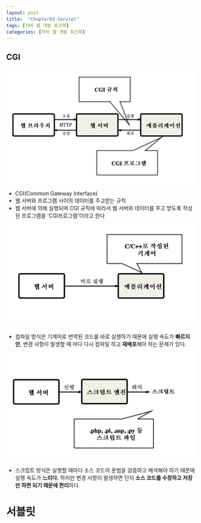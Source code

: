 ```yaml
---
layout: post
title:  "Chapter03-Servlet"
tags: [자바 웹 개발 워크북]
categories: [자바 웹 개발 워크북]
---
```


CGI
----

![CGI 규칙](/images/webworkbook/CGI규칙.png)
- CGI(Common Gateway Interface)
- 웹 서버와 프로그램 사이의 데이터를 주고받는 규칙
- 웹 서버에 의해 실행되며 CGI 규칙에 따라서 웹 서버와 데이터를 주고 받도록 작성된 프로그램을 'CGI프로그램'이라고 한다

![CGI컴파일](/images/webworkbook/CGI컴파일.png)
- 컴파일 방식은 기계어로 번역된 코드를 바로 실행하기 때문에 실행 속도가 **빠르지만**, 변경 사항이 발생할 때 마다 다시 컴파일 하고 **재배포**해야 하는 문제가 있다.

![CGI인터프리터](../img/CGI인터프리터.png)
- 스크립트 방식은 실행할 때마다 소스 코드의 문법을 검증하고 해석해야 하기 때문에 실행 속도가 **느리다.** 하지만 변경 사항이 발생하면 단지 **소스 코드를 수정하고 저장만 하면 되기 때문에 편리**하다.

서블릿
=====
